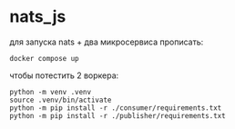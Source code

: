 # nats_js
для запуска nats + два микросервиса прописать:
```
docker compose up
```

чтобы потестить 2 воркера:
```
python -m venv .venv
source .venv/bin/activate
python -m pip install -r ./consumer/requirements.txt
python -m pip install -r ./publisher/requirements.txt
```